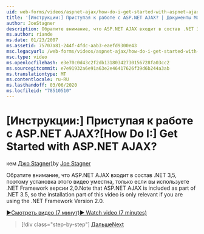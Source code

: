 ```yaml
---
uid: web-forms/videos/aspnet-ajax/how-do-i-get-started-with-aspnet-ajax
title: '[Инструкции:] Приступая к работе с ASP.NET AJAX? | Документы Майкрософт'
author: JoeStagner
description: Обратите внимание, что ASP.NET AJAX входит в состав .NET 3,5, поэтому установка этого видео уместна, только если используется .NET Framework версии 2...
ms.author: riande
ms.date: 01/23/2007
ms.assetid: 75707a81-244f-4fdc-aab3-eaefd9300e43
msc.legacyurl: /web-forms/videos/aspnet-ajax/how-do-i-get-started-with-aspnet-ajax
msc.type: video
ms.openlocfilehash: e3e70c0d43c2f2db13180342730156728fa03cc2
ms.sourcegitcommit: e7e91932a6e91a63e2e46417626f39d6b244a3ab
ms.translationtype: MT
ms.contentlocale: ru-RU
ms.lasthandoff: 03/06/2020
ms.locfileid: "78510510"
---
```

# <a name="how-do-i-get-started-with-aspnet-ajax"></a><span data-ttu-id="8c29a-104">[Инструкции:] Приступая к работе с ASP.NET AJAX?</span><span class="sxs-lookup"><span data-stu-id="8c29a-104">[How Do I:] Get Started with ASP.NET AJAX?</span></span>

<span data-ttu-id="8c29a-105">кем [Джо Stagner)](https://github.com/JoeStagner)</span><span class="sxs-lookup"><span data-stu-id="8c29a-105">by [Joe Stagner](https://github.com/JoeStagner)</span></span>

<span data-ttu-id="8c29a-106">Обратите внимание, что ASP.NET AJAX входит в состав .NET 3,5, поэтому установка этого видео уместна, только если вы используете .NET Framework версии 2,0.</span><span class="sxs-lookup"><span data-stu-id="8c29a-106">Note that ASP.NET AJAX is included as part of .NET 3.5, so the installation part of this video is only relevant if you are using the .NET Framework Version 2.0.</span></span>

[<span data-ttu-id="8c29a-107">&#9654;Смотреть видео (7 минут)</span><span class="sxs-lookup"><span data-stu-id="8c29a-107">&#9654; Watch video (7 minutes)</span></span>](https://channel9.msdn.com/Blogs/ASP-NET-Site-Videos/how-do-i-get-started-with-aspnet-ajax)

> [!div class="step-by-step"]
> [<span data-ttu-id="8c29a-108">Дальше</span><span class="sxs-lookup"><span data-stu-id="8c29a-108">Next</span></span>](how-do-i-implement-dynamic-partial-page-updates-with-aspnet-ajax.md)
